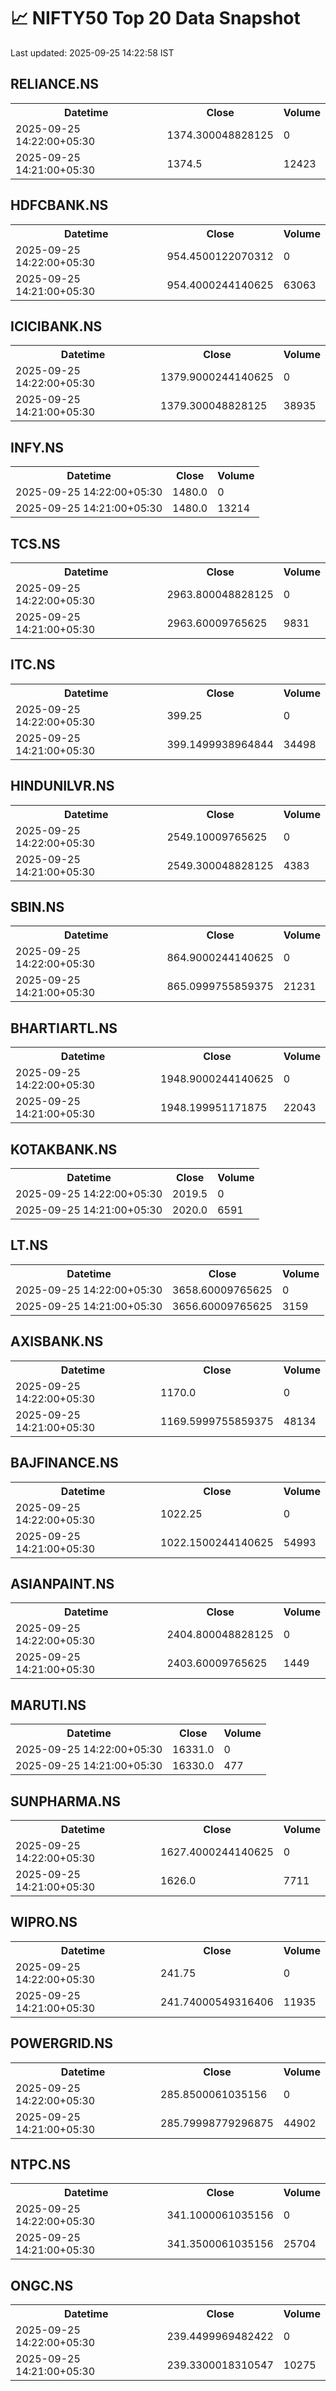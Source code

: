 # 📈 NIFTY50 Top 20 Data Snapshot

Last updated: 2025-09-25 14:22:58 IST

## RELIANCE.NS

<table>
  <tr><th>Datetime</th><th>Close</th><th>Volume</th></tr>
  <tr><td>2025-09-25 14:22:00+05:30</td><td>1374.300048828125</td><td>0</td></tr>
  <tr><td>2025-09-25 14:21:00+05:30</td><td>1374.5</td><td>12423</td></tr>
</table>

## HDFCBANK.NS

<table>
  <tr><th>Datetime</th><th>Close</th><th>Volume</th></tr>
  <tr><td>2025-09-25 14:22:00+05:30</td><td>954.4500122070312</td><td>0</td></tr>
  <tr><td>2025-09-25 14:21:00+05:30</td><td>954.4000244140625</td><td>63063</td></tr>
</table>

## ICICIBANK.NS

<table>
  <tr><th>Datetime</th><th>Close</th><th>Volume</th></tr>
  <tr><td>2025-09-25 14:22:00+05:30</td><td>1379.9000244140625</td><td>0</td></tr>
  <tr><td>2025-09-25 14:21:00+05:30</td><td>1379.300048828125</td><td>38935</td></tr>
</table>

## INFY.NS

<table>
  <tr><th>Datetime</th><th>Close</th><th>Volume</th></tr>
  <tr><td>2025-09-25 14:22:00+05:30</td><td>1480.0</td><td>0</td></tr>
  <tr><td>2025-09-25 14:21:00+05:30</td><td>1480.0</td><td>13214</td></tr>
</table>

## TCS.NS

<table>
  <tr><th>Datetime</th><th>Close</th><th>Volume</th></tr>
  <tr><td>2025-09-25 14:22:00+05:30</td><td>2963.800048828125</td><td>0</td></tr>
  <tr><td>2025-09-25 14:21:00+05:30</td><td>2963.60009765625</td><td>9831</td></tr>
</table>

## ITC.NS

<table>
  <tr><th>Datetime</th><th>Close</th><th>Volume</th></tr>
  <tr><td>2025-09-25 14:22:00+05:30</td><td>399.25</td><td>0</td></tr>
  <tr><td>2025-09-25 14:21:00+05:30</td><td>399.1499938964844</td><td>34498</td></tr>
</table>

## HINDUNILVR.NS

<table>
  <tr><th>Datetime</th><th>Close</th><th>Volume</th></tr>
  <tr><td>2025-09-25 14:22:00+05:30</td><td>2549.10009765625</td><td>0</td></tr>
  <tr><td>2025-09-25 14:21:00+05:30</td><td>2549.300048828125</td><td>4383</td></tr>
</table>

## SBIN.NS

<table>
  <tr><th>Datetime</th><th>Close</th><th>Volume</th></tr>
  <tr><td>2025-09-25 14:22:00+05:30</td><td>864.9000244140625</td><td>0</td></tr>
  <tr><td>2025-09-25 14:21:00+05:30</td><td>865.0999755859375</td><td>21231</td></tr>
</table>

## BHARTIARTL.NS

<table>
  <tr><th>Datetime</th><th>Close</th><th>Volume</th></tr>
  <tr><td>2025-09-25 14:22:00+05:30</td><td>1948.9000244140625</td><td>0</td></tr>
  <tr><td>2025-09-25 14:21:00+05:30</td><td>1948.199951171875</td><td>22043</td></tr>
</table>

## KOTAKBANK.NS

<table>
  <tr><th>Datetime</th><th>Close</th><th>Volume</th></tr>
  <tr><td>2025-09-25 14:22:00+05:30</td><td>2019.5</td><td>0</td></tr>
  <tr><td>2025-09-25 14:21:00+05:30</td><td>2020.0</td><td>6591</td></tr>
</table>

## LT.NS

<table>
  <tr><th>Datetime</th><th>Close</th><th>Volume</th></tr>
  <tr><td>2025-09-25 14:22:00+05:30</td><td>3658.60009765625</td><td>0</td></tr>
  <tr><td>2025-09-25 14:21:00+05:30</td><td>3656.60009765625</td><td>3159</td></tr>
</table>

## AXISBANK.NS

<table>
  <tr><th>Datetime</th><th>Close</th><th>Volume</th></tr>
  <tr><td>2025-09-25 14:22:00+05:30</td><td>1170.0</td><td>0</td></tr>
  <tr><td>2025-09-25 14:21:00+05:30</td><td>1169.5999755859375</td><td>48134</td></tr>
</table>

## BAJFINANCE.NS

<table>
  <tr><th>Datetime</th><th>Close</th><th>Volume</th></tr>
  <tr><td>2025-09-25 14:22:00+05:30</td><td>1022.25</td><td>0</td></tr>
  <tr><td>2025-09-25 14:21:00+05:30</td><td>1022.1500244140625</td><td>54993</td></tr>
</table>

## ASIANPAINT.NS

<table>
  <tr><th>Datetime</th><th>Close</th><th>Volume</th></tr>
  <tr><td>2025-09-25 14:22:00+05:30</td><td>2404.800048828125</td><td>0</td></tr>
  <tr><td>2025-09-25 14:21:00+05:30</td><td>2403.60009765625</td><td>1449</td></tr>
</table>

## MARUTI.NS

<table>
  <tr><th>Datetime</th><th>Close</th><th>Volume</th></tr>
  <tr><td>2025-09-25 14:22:00+05:30</td><td>16331.0</td><td>0</td></tr>
  <tr><td>2025-09-25 14:21:00+05:30</td><td>16330.0</td><td>477</td></tr>
</table>

## SUNPHARMA.NS

<table>
  <tr><th>Datetime</th><th>Close</th><th>Volume</th></tr>
  <tr><td>2025-09-25 14:22:00+05:30</td><td>1627.4000244140625</td><td>0</td></tr>
  <tr><td>2025-09-25 14:21:00+05:30</td><td>1626.0</td><td>7711</td></tr>
</table>

## WIPRO.NS

<table>
  <tr><th>Datetime</th><th>Close</th><th>Volume</th></tr>
  <tr><td>2025-09-25 14:22:00+05:30</td><td>241.75</td><td>0</td></tr>
  <tr><td>2025-09-25 14:21:00+05:30</td><td>241.74000549316406</td><td>11935</td></tr>
</table>

## POWERGRID.NS

<table>
  <tr><th>Datetime</th><th>Close</th><th>Volume</th></tr>
  <tr><td>2025-09-25 14:22:00+05:30</td><td>285.8500061035156</td><td>0</td></tr>
  <tr><td>2025-09-25 14:21:00+05:30</td><td>285.79998779296875</td><td>44902</td></tr>
</table>

## NTPC.NS

<table>
  <tr><th>Datetime</th><th>Close</th><th>Volume</th></tr>
  <tr><td>2025-09-25 14:22:00+05:30</td><td>341.1000061035156</td><td>0</td></tr>
  <tr><td>2025-09-25 14:21:00+05:30</td><td>341.3500061035156</td><td>25704</td></tr>
</table>

## ONGC.NS

<table>
  <tr><th>Datetime</th><th>Close</th><th>Volume</th></tr>
  <tr><td>2025-09-25 14:22:00+05:30</td><td>239.4499969482422</td><td>0</td></tr>
  <tr><td>2025-09-25 14:21:00+05:30</td><td>239.3300018310547</td><td>10275</td></tr>
</table>

